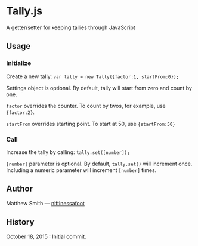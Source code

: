 # Tally.js
A getter/setter for keeping tallies through JavaScript

## Usage

### Initialize
Create a new tally:
`var tally = new Tally({factor:1, startFrom:0});`

Settings object is optional. By default, tally will start from zero and count by one.

`factor` overrides the counter. To count by twos, for example, use `{factor:2}`.

`startFrom` overrides starting point. To start at 50, use `{startFrom:50}`

### Call

Increase the tally by calling:
`tally.set([number]);`

`[number]` parameter is optional. By default, `tally.set()` will increment once. Including a numeric parameter will increment `[number]` times.

## Author
Matthew Smith — [niftinessafoot](http://www.niftinessafoot.com)

## History
October 18, 2015 : Initial commit.
